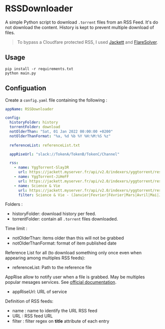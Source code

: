 # RSSDownloader

A simple Python script to download `.torrent` files from an RSS Feed. It's do not download the content. History is kept to prevent multiple download of files.

> To bypass a Cloudfare protected RSS, I used [Jackett](https://github.com/Jackett/Jackett) and [FlareSolver](https://github.com/FlareSolverr/FlareSolverr).


## Usage

```shell
pip install -r requirements.txt
python main.py
```

## Configuation

Create a ``config.yaml`` file containing the following :

```yaml
appName: RSSDownloader

config:
  historyFolder: history
  torrentFolder: download
  notOlderThan: "Sat, 01 Jan 2022 00:00:00 +0200"
  notOlderThanFormat: "%a, %d %b %Y %H:%M:%S %z"
  
  referenceList: referenceList.txt

  appRiseUrl: "slack://TokenA/TokenB/TokenC/Channel"

  rss:
    - name: YggTorrent-Slay3R
      url: https://jackett.myserver.fr/api/v2.0/indexers/yggtorrent/results/torznab/api?apikey=apikey&t=search&cat=102183&q=1080p+x264+Slay3R
    - name: YggTorrent-JiHeFF
      url: https://jackett.myserver.fr/api/v2.0/indexers/yggtorrent/results/torznab/api?apikey=apikey&t=search&cat=102183&q=1080p+x264+JiHeFF
    - name: Science & Vie 
      url: https://jackett.myserver.fr/api/v2.0/indexers/yggtorrent/results/torznab/api?apikey=apikey&t=search&cat=102156&q=Science+%26+Vie+2021
      filter: Science & Vie - (Janvier|Fevrier|Février|Mars|Avril|Mai|Juin|Juillet|Aout|Août|Septembre|Octobe|Novembre|Decembre|Décembre) [0-9]{4} Pdf

```

Folders :

 - historyFolder: download history per feed. 
 - torrentFolder: contain all `.torrent` files downloaded.

Time limit :
- notOlderThan: items older than this will not be grabbed
- notOlderThanFormat: format of item published date

Reference List for all (to download something only once even when appearing among multiples RSS feeds):
- referenceList: Path to the reference file

AppRise allow to notify user when a file is grabbed. May be multiples popular mesages services. See [official documentation](https://pypi.org/project/apprise/).
- appRiseUrl: URL of service

Definition of RSS feeds:

  - name : name to identify the URL RSS feed
  - URL : RSS feed URL
  - filter : filter regex on **title** attribute of each entry

